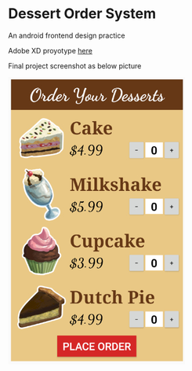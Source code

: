 # Dessert Order System

An android frontend design practice

Adobe XD proyotype [here](https://xd.adobe.com/view/ba26b2a4-d025-48da-6d4f-df522c26cfb5-cc17/)


Final project screenshot as below picture
<p align="left">
  <img src="https://github.com/tix123/Dessert-Order-System/blob/master/screenshots/Screenshot_01.jpg">
</p>
<br>
